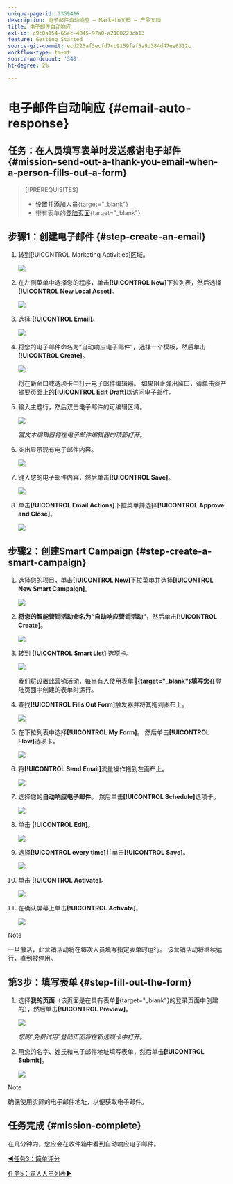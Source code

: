 ```yaml
---
unique-page-id: 2359416
description: 电子邮件自动响应 — Marketo文档 — 产品文档
title: 电子邮件自动响应
exl-id: c9c0a154-65ec-4845-97a0-a2100223cb13
feature: Getting Started
source-git-commit: ecd225af3ecfd7cb9159faf5a9d384d47ee6312c
workflow-type: tm+mt
source-wordcount: '340'
ht-degree: 2%

---
```


# 电子邮件自动响应 {#email-auto-response}

## 任务：在人员填写表单时发送感谢电子邮件 {#mission-send-out-a-thank-you-email-when-a-person-fills-out-a-form}

>[!PREREQUISITES]
>
>* [设置并添加人员](/help/marketo/getting-started/quick-wins/get-set-up-and-add-a-person.md){target="_blank"}
>* 带有表单的[登陆页面](/help/marketo/getting-started/quick-wins/landing-page-with-a-form.md){target="_blank"}

## 步骤1：创建电子邮件 {#step-create-an-email}

1. 转到[!UICONTROL Marketing Activities]区域。

   ![](assets/email-auto-response-1.png)

1. 在左侧菜单中选择您的程序，单击&#x200B;**[!UICONTROL New]**&#x200B;下拉列表，然后选择&#x200B;**[!UICONTROL New Local Asset]**。

   ![](assets/email-auto-response-2.png)

1. 选择 **[!UICONTROL Email]**。

   ![](assets/email-auto-response-3.png)

1. 将您的电子邮件命名为“自动响应电子邮件”，选择一个模板，然后单击&#x200B;**[!UICONTROL Create]**。

   ![](assets/email-auto-response-4.png)

   将在新窗口或选项卡中打开电子邮件编辑器。 如果阻止弹出窗口，请单击资产摘要页面上的&#x200B;**[!UICONTROL Edit Draft]**&#x200B;以访问电子邮件。

1. 输入主题行，然后双击电子邮件的可编辑区域。

   ![](assets/email-auto-response-5.png)

   _富文本编辑器将在电子邮件编辑器的顶部打开。_

1. 突出显示现有电子邮件内容。

   ![](assets/email-auto-response-6.png)

1. 键入您的电子邮件内容，然后单击&#x200B;**[!UICONTROL Save]**。

   ![](assets/email-auto-response-7.png)

1. 单击&#x200B;**[!UICONTROL Email Actions]**&#x200B;下拉菜单并选择&#x200B;**[!UICONTROL Approve and Close]**。

   ![](assets/email-auto-response-8.png)

## 步骤2：创建Smart Campaign {#step-create-a-smart-campaign}

1. 选择您的项目，单击&#x200B;**[!UICONTROL New]**&#x200B;下拉菜单并选择&#x200B;**[!UICONTROL New Smart Campaign]**。

   ![](assets/email-auto-response-9.png)

1. **将您的智能营销活动命名为“自动响应营销活动”**，然后单击&#x200B;**[!UICONTROL Create]**。

   ![](assets/email-auto-response-10.png)

1. 转到 **[!UICONTROL Smart List]** 选项卡。

   ![](assets/email-auto-response-11.png)

   我们将设置此营销活动，每当有人使用表单&#x200B;**[&#128279;](/help/marketo/getting-started/quick-wins/landing-page-with-a-form.md){target="_blank"}填写您在**&#x200B;登陆页面中创建的表单时运行。

1. 查找&#x200B;**[!UICONTROL Fills Out Form]**&#x200B;触发器并将其拖到画布上。

   ![](assets/email-auto-response-12.png)

1. 在下拉列表中选择&#x200B;**[!UICONTROL My Form]**。 然后单击&#x200B;**[!UICONTROL Flow]**&#x200B;选项卡。

   ![](assets/email-auto-response-13.png)

1. 将&#x200B;**[!UICONTROL Send Email]**&#x200B;流量操作拖到左画布上。

   ![](assets/email-auto-response-14.png)

1. 选择您的&#x200B;**自动响应电子邮件**。 然后单击&#x200B;**[!UICONTROL Schedule]**&#x200B;选项卡。

   ![](assets/email-auto-response-15.png)

1. 单击 **[!UICONTROL Edit]**。

   ![](assets/email-auto-response-16.png)

1. 选择&#x200B;**[!UICONTROL every time]**&#x200B;并单击&#x200B;**[!UICONTROL Save]**。

   ![](assets/email-auto-response-17.png)

1. 单击 **[!UICONTROL Activate]**。

   ![](assets/email-auto-response-18.png)

1. 在确认屏幕上单击&#x200B;**[!UICONTROL Activate]**。

   ![](assets/email-auto-response-19.png)

>[!NOTE]
>
>一旦激活，此营销活动将在每次人员填写指定表单时运行。 该营销活动将继续运行，直到被停用。

## 第3步：填写表单 {#step-fill-out-the-form}

1. 选择&#x200B;**我的页面**（该页面是在具有表单[&#128279;](/help/marketo/getting-started/quick-wins/landing-page-with-a-form.md){target="_blank"}的登录页面中创建的），然后单击&#x200B;**[!UICONTROL Preview]**。

   ![](assets/email-auto-response-20.png)

   _您的“免费试用”登陆页面将在新选项卡中打开。_

1. 用您的名字、姓氏和电子邮件地址填写表单，然后单击&#x200B;**[!UICONTROL Submit]**。

   ![](assets/email-auto-response-21.png)

>[!NOTE]
>
>确保使用实际的电子邮件地址，以便获取电子邮件。

## 任务完成 {#mission-complete}

在几分钟内，您应会在收件箱中看到自动响应电子邮件。

[◄任务3：简单评分](/help/marketo/getting-started/quick-wins/simple-scoring.md)

[任务5：导入人员列表►](/help/marketo/getting-started/quick-wins/import-a-list-of-people.md)
